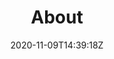 ---
title: "About"
date: 2020-11-09T14:39:18Z
draft: false
color: "white"
brags: [
    "For the past 9 years I've been in leadership positions and part of growing a company from 5 to 100 employees.",
    "Since starting within IT in 2004 I've dealt mostly with games development and web, but I've figured that it does not matter what I do. The fun lies in the creation process.",
    "I have good understanding of the fundamentals of the modern software development setup including VCSs, package managers, artifact managers and registries, build systems etc.",
    "I like the overall DevOps concepts of value streams and finding good ways of visualizing and automating the regular flow of work.",
    'img/plantuml.png',
    "I enjoy fiddling with Node.js and trying to keep up in the fast-moving JavaScript community.",
    'img/npm.png',
    "I have spend a lots of time in a love/hate relationship with Jenkins and it's myriad of plugins.",
    "I have a decent understanding of cloud. I've seen the light in the configuration tunnel (embraced IaC principles with Serverless Framework, CloudFormation templates, Ansible playbooks and more).",
    'img/aws.png',
    '"Defer commitment" is my favorite Lean principle. Architect your solution so that fewer commitments are irreversible. Defer commitment on irreversible decisions to the latest point possible.',
    "I believe that rules are meant to be <s>broken</s> understood and followed if and when they make sense and auto tested in any way possible.",
    "I prefer working with Unix-like operating systems. Linux for back-end/cloud, MacOS for front-end.",
    "I've made countless poor decisions and solutions that did not survive the test of time (hopefully some good ones too:))."
]
---